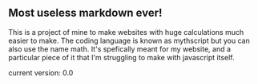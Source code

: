 ## Most useless markdown ever!

This is a project of mine to make websites with huge calculations much easier to make. The coding language is known as mythscript but you can also use the name math. It's spefically meant for my website, and a particular piece of it that I'm struggling to make with javascript itself.

current version: 0.0
